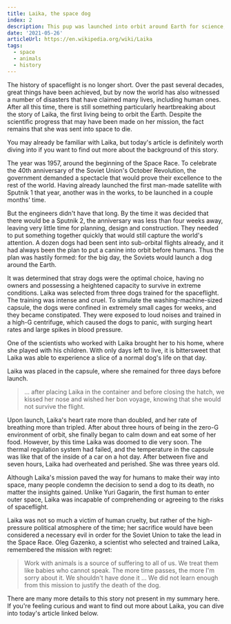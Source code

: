 ```yaml
---
title: Laika, the space dog
index: 2
description: This pup was launched into orbit around Earth for science, but it came at a great cost.
date: '2021-05-26'
articleUrl: https://en.wikipedia.org/wiki/Laika
tags:
  - space
  - animals
  - history
---
```


The history of spaceflight is no longer short. Over the past several decades, great things have been achieved, but by now the world has also witnessed a number of disasters that have claimed many lives, including human ones. After all this time, there is still something particularly heartbreaking about the story of Laika, the first living being to orbit the Earth. Despite the scientific progress that may have been made on her mission, the fact remains that she was sent into space to die.

You may already be familiar with Laika, but today's article is definitely worth diving into if you want to find out more about the background of this story.

The year was 1957, around the beginning of the Space Race. To celebrate the 40th anniversary of the Soviet Union's October Revolution, the government demanded a spectacle that would prove their excellence to the rest of the world. Having already launched the first man-made satellite with Sputnik 1 that year, another was in the works, to be launched in a couple months' time.

But the engineers didn't have that long. By the time it was decided that there would be a Sputnik 2, the anniversary was less than four weeks away, leaving very little time for planning, design and construction. They needed to put something together quickly that would still capture the world's attention. A dozen dogs had been sent into sub-orbital flights already, and it had always been the plan to put a canine into orbit before humans. Thus the plan was hastily formed: for the big day, the Soviets would launch a dog around the Earth.

It was determined that stray dogs were the optimal choice, having no owners and possessing a heightened capacity to survive in extreme conditions. Laika was selected from three dogs trained for the spaceflight. The training was intense and cruel. To simulate the washing-machine-sized capsule, the dogs were confined in extremely small cages for weeks, and they became constipated. They were exposed to loud noises and trained in a high-G centrifuge, which caused the dogs to panic, with surging heart rates and large spikes in blood pressure.

One of the scientists who worked with Laika brought her to his home, where she played with his children. With only days left to live, it is bittersweet that Laika was able to experience a slice of a normal dog's life on that day.

Laika was placed in the capsule, where she remained for three days before launch.

> ... after placing Laika in the container and before closing the hatch, we kissed her nose and wished her bon voyage, knowing that she would not survive the flight.

Upon launch, Laika's heart rate more than doubled, and her rate of breathing more than tripled. After about three hours of being in the zero-G environment of orbit, she finally began to calm down and eat some of her food. However, by this time Laika was doomed to die very soon. The thermal regulation system had failed, and the temperature in the capsule was like that of the inside of a car on a hot day. After between five and seven hours, Laika had overheated and perished. She was three years old.

Although Laika's mission paved the way for humans to make their way into space, many people condemn the decision to send a dog to its death, no matter the insights gained. Unlike Yuri Gagarin, the first human to enter outer space, Laika was incapable of comprehending or agreeing to the risks of spaceflight. 

Laika was not so much a victim of human cruelty, but rather of the high-pressure political atmosphere of the time; her sacrifice would have been considered a necessary evil in order for the Soviet Union to take the lead in the Space Race. Oleg Gazenko, a scientist who selected and trained Laika, remembered the mission with regret:

> Work with animals is a source of suffering to all of us. We treat them like babies who cannot speak. The more time passes, the more I'm sorry about it. We shouldn't have done it ... We did not learn enough from this mission to justify the death of the dog.

There are many more details to this story not present in my summary here. If you're feeling curious and want to find out more about Laika, you can dive into today's article linked below. 